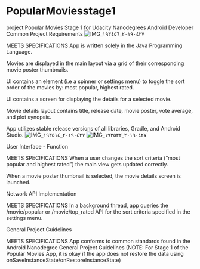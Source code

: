 # PopularMoviesstage1
project Popular Movies Stage 1 for Udacity Nanodegrees Android Developer 
Common Project Requirements
![IMG_٢٠١٩٠٤٢٧_١٩٣٤٥٦](https://user-images.githubusercontent.com/37781969/56852762-c918d680-6927-11e9-95c5-6917daa67889.jpg)


MEETS SPECIFICATIONS
App is written solely in the Java Programming Language.

Movies are displayed in the main layout via a grid of their corresponding movie poster thumbnails.

UI contains an element (i.e a spinner or settings menu) to toggle the sort order of the movies by: most popular, highest rated.

UI contains a screen for displaying the details for a selected movie.

Movie details layout contains title, release date, movie poster, vote average, and plot synopsis.

App utilizes stable release versions of all libraries, Gradle, and Android Studio.
![IMG_٢٠١٩٠٤٢٧_١٩٣٥١٤](https://user-images.githubusercontent.com/37781969/56853490-64627980-6931-11e9-8baf-f8ab63376c8f.jpg)
![IMG_٢٠١٩٠٤٢٧_١٩٣٥٣٢](https://user-images.githubusercontent.com/37781969/56853491-66c4d380-6931-11e9-8822-f41a82aafd71.jpg)

User Interface - Function

MEETS SPECIFICATIONS
When a user changes the sort criteria (“most popular and highest rated”) the main view gets updated correctly.

When a movie poster thumbnail is selected, the movie details screen is launched.

Network API Implementation

MEETS SPECIFICATIONS
In a background thread, app queries the /movie/popular or /movie/top_rated API for the sort criteria specified in the settings menu.

General Project Guidelines

MEETS SPECIFICATIONS
App conforms to common standards found in the Android Nanodegree General Project Guidelines (NOTE: For Stage 1 of the Popular Movies App, it is okay if the app does not restore the data using onSaveInstanceState/onRestoreInstanceState)
